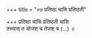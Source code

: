 +++
title = "०७ प्रतिष्ठा चासि प्रतिष्ठती"

+++
प्रतिष्ठा चासि प्रतिष्ठती चासि  
तस्यास् त ओजश् च तेजश् च (…) ॥